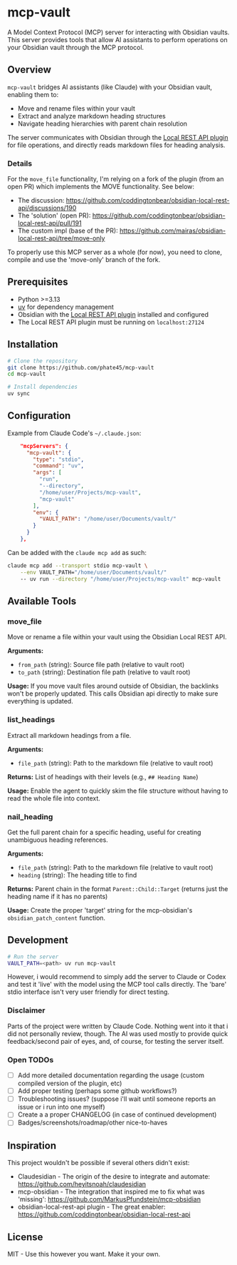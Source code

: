 # mcp-vault

A Model Context Protocol (MCP) server for interacting with Obsidian vaults. This server provides tools that allow AI assistants to perform operations on your Obsidian vault through the MCP protocol.

## Overview

`mcp-vault` bridges AI assistants (like Claude) with your Obsidian vault, enabling them to:
- Move and rename files within your vault
- Extract and analyze markdown heading structures
- Navigate heading hierarchies with parent chain resolution

The server communicates with Obsidian through the [Local REST API plugin](https://github.com/coddingtonbear/obsidian-local-rest-api) for file operations, and directly reads markdown files for heading analysis.

### Details

For the `move_file` functionality, I'm relying on a fork of the plugin (from an open PR) which implements the MOVE functionality. See below:
- The discussion: https://github.com/coddingtonbear/obsidian-local-rest-api/discussions/190
- The 'solution' (open PR): https://github.com/coddingtonbear/obsidian-local-rest-api/pull/191
- The custom impl (base of the PR): https://github.com/mairas/obsidian-local-rest-api/tree/move-only

To properly use this MCP server as a whole (for now), you need to clone, compile and use the 'move-only' branch of the fork.

## Prerequisites

- Python >=3.13
- [uv](https://github.com/astral-sh/uv) for dependency management
- Obsidian with the [Local REST API plugin](https://github.com/coddingtonbear/obsidian-local-rest-api) installed and configured
- The Local REST API plugin must be running on `localhost:27124`

## Installation

```bash
# Clone the repository
git clone https://github.com/phate45/mcp-vault
cd mcp-vault

# Install dependencies
uv sync
```

## Configuration

Example from Claude Code's `~/.claude.json`:
```json
	"mcpServers": {
      "mcp-vault": {
        "type": "stdio",
        "command": "uv",
        "args": [
          "run",
          "--directory",
          "/home/user/Projects/mcp-vault",
          "mcp-vault"
        ],
        "env": {
          "VAULT_PATH": "/home/user/Documents/vault/"
        }
      }
    },
```

Can be added with the `claude mcp add` as such:
```bash
claude mcp add --transport stdio mcp-vault \
    --env VAULT_PATH="/home/user/Documents/vault/"
    -- uv run --directory "/home/user/Projects/mcp-vault" mcp-vault
```

## Available Tools

### move_file
Move or rename a file within your vault using the Obsidian Local REST API.

**Arguments:**
- `from_path` (string): Source file path (relative to vault root)
- `to_path` (string): Destination file path (relative to vault root)

**Usage:**
If you move vault files around outside of Obsidian, the backlinks won't be properly updated. This calls Obsidian api directly to make sure everything is updated.

### list_headings
Extract all markdown headings from a file.

**Arguments:**
- `file_path` (string): Path to the markdown file (relative to vault root)

**Returns:** List of headings with their levels (e.g., `## Heading Name`)

**Usage:**
Enable the agent to quickly skim the file structure without having to read the whole file into context.

### nail_heading
Get the full parent chain for a specific heading, useful for creating unambiguous heading references.

**Arguments:**
- `file_path` (string): Path to the markdown file (relative to vault root)
- `heading` (string): The heading title to find

**Returns:** Parent chain in the format `Parent::Child::Target` (returns just the heading name if it has no parents)

**Usage:**
Create the proper 'target' string for the mcp-obsidian's `obsidian_patch_content` function.

## Development

```bash
# Run the server
VAULT_PATH=<path> uv run mcp-vault
```
However, i would recommend to simply add the server to Claude or Codex and test it 'live' with the model using the MCP tool calls directly. The 'bare' stdio interface isn't very user friendly for direct testing.

### Disclaimer
Parts of the project were written by Claude Code. Nothing went into it that i did not personally review, though.
The AI was used mostly to provide quick feedback/second pair of eyes, and, of course, for testing the server itself.

### Open TODOs

- [ ] Add more detailed documentation regarding the usage (custom compiled version of the plugin, etc)
- [ ] Add proper testing (perhaps some github workflows?)
- [ ] Troubleshooting issues? (suppose i'll wait until someone reports an issue or i run into one myself)
- [ ] Create a a proper CHANGELOG (in case of continued development)
- [ ] Badges/screenshots/roadmap/other nice-to-haves

## Inspiration

This project wouldn't be possible if several others didn't exist:
- Claudesidian - The origin of the desire to integrate and automate: https://github.com/heyitsnoah/claudesidian
- mcp-obsidian - The integration that inspired me to fix what was 'missing': https://github.com/MarkusPfundstein/mcp-obsidian
- obsidian-local-rest-api plugin - The great enabler: https://github.com/coddingtonbear/obsidian-local-rest-api

## License

MIT - Use this however you want. Make it your own.

